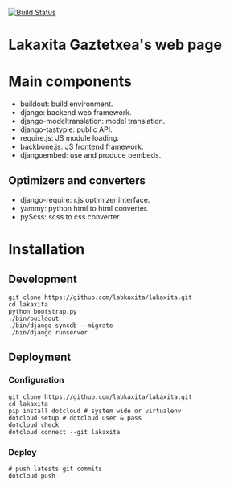 [![Build Status](https://travis-ci.org/labkaxita/lakaxita.png)](https://travis-ci.org/labkaxita/lakaxita)

Lakaxita Gaztetxea's web page
=============================


Main components
===============

- buildout: build environment.
- django: backend web framework.
- django-modeltranslation: model translation.
- django-tastypie: public API.
- require.js: JS module loading.
- backbone.js: JS frontend framework.
- djangoembed: use and produce oembeds.

Optimizers and converters 
-------------------------

- django-require: r.js optimizer interface.
- yammy: python html to html converter.
- pyScss: scss to css converter.


Installation
============

Development
-----------

    git clone https://github.com/labkaxita/lakaxita.git
    cd lakaxita
    python bootstrap.py
    ./bin/buildout
    ./bin/django syncdb --migrate
    ./bin/django runserver


Deployment
----------

### Configuration
    git clone https://github.com/labkaxita/lakaxita.git
    cd lakaxita
    pip install dotcloud # system wide or virtualenv
    dotcloud setup # dotcloud user & pass
    dotcloud check
    dotcloud connect --git lakaxita

### Deploy
    # push latests git commits
    dotcloud push
